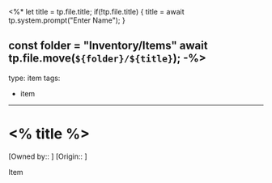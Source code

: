 <%* 
let title = tp.file.title;
if(!tp.file.title) {
	title = await tp.system.prompt("Enter Name");
}

const folder = "Inventory/Items"
await tp.file.move(`${folder}/${title}`);
-%>
---
type: item
tags:
- item
---

#  <% title %>

[Owned by:: ]
[Origin:: ]

Item


